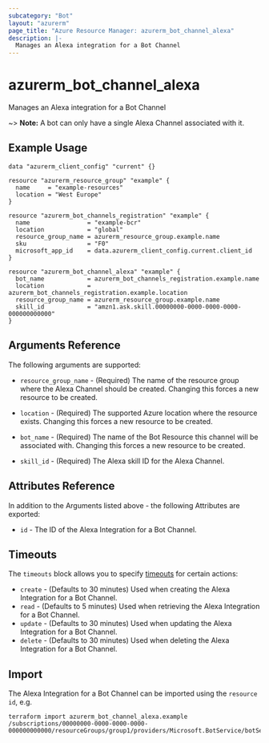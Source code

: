 ```yaml
---
subcategory: "Bot"
layout: "azurerm"
page_title: "Azure Resource Manager: azurerm_bot_channel_alexa"
description: |-
  Manages an Alexa integration for a Bot Channel
---
```


# azurerm_bot_channel_alexa

Manages an Alexa integration for a Bot Channel

~> **Note:** A bot can only have a single Alexa Channel associated with it.

## Example Usage

```hcl
data "azurerm_client_config" "current" {}

resource "azurerm_resource_group" "example" {
  name     = "example-resources"
  location = "West Europe"
}

resource "azurerm_bot_channels_registration" "example" {
  name                = "example-bcr"
  location            = "global"
  resource_group_name = azurerm_resource_group.example.name
  sku                 = "F0"
  microsoft_app_id    = data.azurerm_client_config.current.client_id
}

resource "azurerm_bot_channel_alexa" "example" {
  bot_name            = azurerm_bot_channels_registration.example.name
  location            = azurerm_bot_channels_registration.example.location
  resource_group_name = azurerm_resource_group.example.name
  skill_id            = "amzn1.ask.skill.00000000-0000-0000-0000-000000000000"
}
```

## Arguments Reference

The following arguments are supported:

* `resource_group_name` - (Required) The name of the resource group where the Alexa Channel should be created. Changing this forces a new resource to be created.

* `location` - (Required) The supported Azure location where the resource exists. Changing this forces a new resource to be created.

* `bot_name` - (Required) The name of the Bot Resource this channel will be associated with. Changing this forces a new resource to be created.

* `skill_id` - (Required) The Alexa skill ID for the Alexa Channel.

## Attributes Reference

In addition to the Arguments listed above - the following Attributes are exported:

* `id` - The ID of the Alexa Integration for a Bot Channel.

## Timeouts

The `timeouts` block allows you to specify [timeouts](https://developer.hashicorp.com/terraform/language/resources/configure#define-operation-timeouts) for certain actions:

* `create` - (Defaults to 30 minutes) Used when creating the Alexa Integration for a Bot Channel.
* `read` - (Defaults to 5 minutes) Used when retrieving the Alexa Integration for a Bot Channel.
* `update` - (Defaults to 30 minutes) Used when updating the Alexa Integration for a Bot Channel.
* `delete` - (Defaults to 30 minutes) Used when deleting the Alexa Integration for a Bot Channel.

## Import

The Alexa Integration for a Bot Channel can be imported using the `resource id`, e.g.

```shell
terraform import azurerm_bot_channel_alexa.example /subscriptions/00000000-0000-0000-0000-000000000000/resourceGroups/group1/providers/Microsoft.BotService/botServices/botService1/channels/AlexaChannel
```
